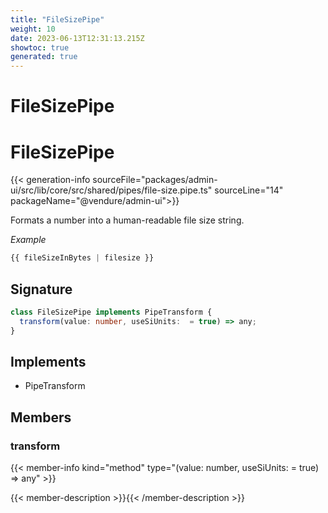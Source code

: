 ```yaml
---
title: "FileSizePipe"
weight: 10
date: 2023-06-13T12:31:13.215Z
showtoc: true
generated: true
---
```

<!-- This file was generated from the Vendure source. Do not modify. Instead, re-run the "docs:build" script -->

# FileSizePipe
<div class="symbol">


# FileSizePipe

{{< generation-info sourceFile="packages/admin-ui/src/lib/core/src/shared/pipes/file-size.pipe.ts" sourceLine="14" packageName="@vendure/admin-ui">}}

Formats a number into a human-readable file size string.

*Example*

```TypeScript
{{ fileSizeInBytes | filesize }}
```

## Signature

```TypeScript
class FileSizePipe implements PipeTransform {
  transform(value: number, useSiUnits:  = true) => any;
}
```
## Implements

 * PipeTransform


## Members

### transform

{{< member-info kind="method" type="(value: number, useSiUnits:  = true) => any"  >}}

{{< member-description >}}{{< /member-description >}}


</div>
